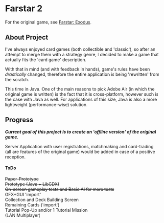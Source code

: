 # Farstar 2  
  
For the original game, see [Farstar: Exodus](https://github.com/Dark-Gran/Farstar-Exodus).  
  
## About Project  
  
I've always enjoyed card games (both collectible and 'classic'), so after an attempt to merge them with a strategy genre, I decided to make a game that actually fits the 'card game' description.  
  
With that in mind (and with feedback in hands), game's rules have been _drastically_ changed, therefore the entire application is being 'rewritten' from the scratch.  
  
This time in Java. One of the main reasons to pick Adobe Air (in which the original game is written) is the fact that it is cross-platform, however such is the case with Java as well. For applications of this size, Java is also a more lightweight (performance-wise) solution.  
  
  
## Progress  
  
**_Current goal of this project is to create an 'offline version' of the original game._**  
  
Server Application with user registrations, matchmaking and card-trading (all are features of the original game) would be added in case of a positive reception.  
  
#### ToDo
~~Paper-Prototype~~  
~~Prototype (Java + LibGDX)~~  
~~On-screen gameplay tests and Basic AI for more tests~~  
GFX+GUI 'import'  
Collection and Deck Building Screen  
Remaining Cards ('import')  
Tutorial Pop-Up and/or 1 Tutorial Mission  
(LAN Multiplayer)  
  
